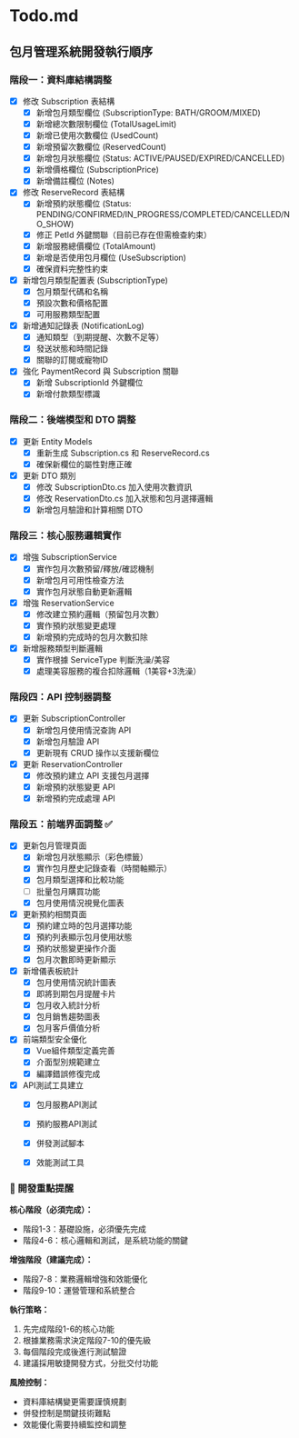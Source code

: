 # Todo.md

## 包月管理系統開發執行順序

### 階段一：資料庫結構調整

- [x] 修改 Subscription 表結構 <!-- 已完成，SQL/10-Table/Subscription.sql 已同步 -->
  - [x] 新增包月類型欄位 (SubscriptionType: BATH/GROOM/MIXED)
  - [x] 新增總次數限制欄位 (TotalUsageLimit)
  - [x] 新增已使用次數欄位 (UsedCount)
  - [x] 新增預留次數欄位 (ReservedCount)
  - [x] 新增包月狀態欄位 (Status: ACTIVE/PAUSED/EXPIRED/CANCELLED)
  - [x] 新增價格欄位 (SubscriptionPrice)
  - [x] 新增備註欄位 (Notes)

- [x] 修改 ReserveRecord 表結構 <!-- 已完成，SQL/10-Table/ReserveRecord.sql 已同步 -->
  - [x] 新增預約狀態欄位 (Status: PENDING/CONFIRMED/IN_PROGRESS/COMPLETED/CANCELLED/NO_SHOW)
  - [x] 修正 PetId 外鍵關聯（目前已存在但需檢查約束）
  - [x] 新增服務總價欄位 (TotalAmount)
  - [x] 新增是否使用包月欄位 (UseSubscription)
  - [x] 確保資料完整性約束

- [x] 新增包月類型配置表 (SubscriptionType) <!-- 已完成，SQL/10-Table/SubscriptionType.sql 已同步 -->
  - [x] 包月類型代碼和名稱
  - [x] 預設次數和價格配置
  - [x] 可用服務類型配置

- [x] 新增通知記錄表 (NotificationLog) <!-- 已完成，SQL/10-Table/NotificationLog.sql 已同步 -->
  - [x] 通知類型（到期提醒、次數不足等）
  - [x] 發送狀態和時間記錄
  - [x] 關聯的訂閱或寵物ID

- [x] 強化 PaymentRecord 與 Subscription 關聯 <!-- 已完成，SQL/10-Table/PaymentRecord.sql 已同步 -->
  - [x] 新增 SubscriptionId 外鍵欄位
  - [x] 新增付款類型標識

### 階段二：後端模型和 DTO 調整

- [x] 更新 Entity Models <!-- 已完成，所有 Entity Model 已同步 Schema 並具備必要屬性 -->
  - [x] 重新生成 Subscription.cs 和 ReserveRecord.cs
  - [x] 確保新欄位的屬性對應正確

- [x] 更新 DTO 類別 <!-- 已完成，DTO 已含包月使用次數、狀態、包月選擇、驗證等資訊 -->
  - [x] 修改 SubscriptionDto.cs 加入使用次數資訊
  - [x] 修改 ReservationDto.cs 加入狀態和包月選擇邏輯
  - [x] 新增包月驗證和計算相關 DTO

### 階段三：核心服務邏輯實作

- [x] 增強 SubscriptionService <!-- 已完成，實作包月次數預留/釋放/確認/檢查/狀態更新 -->
  - [x] 實作包月次數預留/釋放/確認機制
  - [x] 新增包月可用性檢查方法
  - [x] 實作包月狀態自動更新邏輯

- [x] 增強 ReservationService <!-- 已完成，整合包月次數流轉與狀態變更處理 -->
  - [x] 修改建立預約邏輯（預留包月次數）
  - [x] 實作預約狀態變更處理
  - [x] 新增預約完成時的包月次數扣除

- [x] 新增服務類型判斷邏輯 <!-- 已完成，實作ServiceTypeService -->
  - [x] 實作根據 ServiceType 判斷洗澡/美容
  - [x] 處理美容服務的複合扣除邏輯（1美容+3洗澡）

### 階段四：API 控制器調整

- [x] 更新 SubscriptionController <!-- 已完成，新增包月預留/釋放/確認等API -->
  - [x] 新增包月使用情況查詢 API
  - [x] 新增包月驗證 API
  - [x] 更新現有 CRUD 操作以支援新欄位

- [x] 更新 ReservationController <!-- 已完成，支援包月選擇與狀態變更 -->
  - [x] 修改預約建立 API 支援包月選擇
  - [x] 新增預約狀態變更 API
  - [x] 新增預約完成處理 API

### 階段五：前端界面調整 ✅

- [x] 更新包月管理頁面 <!-- 已完成，建立功能完整的包月列表組件 -->
  - [x] 新增包月狀態顯示（彩色標籤）
  - [x] 實作包月歷史記錄查看（時間軸顯示）
  - [x] 包月類型選擇和比較功能
  - [ ] 批量包月購買功能
  - [x] 包月使用情況視覺化圖表

- [x] 更新預約相關頁面 <!-- 已完成，更新ReservationList.vue與ReservationForm.vue -->
  - [x] 預約建立時的包月選擇功能
  - [x] 預約列表顯示包月使用狀態
  - [x] 預約狀態變更操作介面
  - [x] 包月次數即時更新顯示

- [x] 新增儀表板統計 <!-- 已完成，建立SubscriptionDashboard.vue -->
  - [x] 包月使用情況統計圖表
  - [x] 即將到期包月提醒卡片
  - [x] 包月收入統計分析
  - [x] 包月銷售趨勢圖表
  - [x] 包月客戶價值分析

- [x] 前端類型安全優化 <!-- 已完成，修復TypeScript編譯錯誤 -->
  - [x] Vue組件類型定義完善
  - [x] 介面型別規範建立
  - [x] 編譯錯誤修復完成

- [x] API測試工具建立 <!-- 已完成，建立完整的API測試腳本 -->
  - [x] 包月服務API測試
  - [x] 預約服務API測試
  - [x] 併發測試腳本
  - [x] 效能測試工具




### 🎯 開發重點提醒

**核心階段（必須完成）：**
- 階段1-3：基礎設施，必須優先完成
- 階段4-6：核心邏輯和測試，是系統功能的關鍵

**增強階段（建議完成）：**
- 階段7-8：業務邏輯增強和效能優化
- 階段9-10：運營管理和系統整合

**執行策略：**
1. 先完成階段1-6的核心功能
2. 根據業務需求決定階段7-10的優先級
3. 每個階段完成後進行測試驗證
4. 建議採用敏捷開發方式，分批交付功能

**風險控制：**
- 資料庫結構變更需要謹慎規劃
- 併發控制是關鍵技術難點
- 效能優化需要持續監控和調整